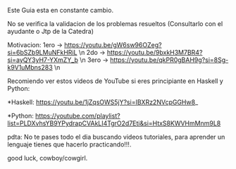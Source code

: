 Este Guia esta en constante cambio.

No se verifica la validacion de los problemas resueltos (Consultarlo con el ayudante o Jtp de la Catedra)

Motivacion:
1ero -> https://youtu.be/gW6sw96OZeg?si=6bSZb9LMuNFkHRiL \n
2do ->  https://youtu.be/9bxkH3M7BR4?si=ayQY3yH7-YXmZY_b \n
3ero -> https://youtu.be/qkPR0gBAH9g?si=8Sg-k9V1uMbns283 \n

Recomiendo ver estos videos de YouTube si eres principiante en Haskell y Python:

*Haskell:
https://youtu.be/1jZqsOWS5jY?si=IBXRz2NVcpGGHw8_


*Python:
https://youtube.com/playlist?list=PLDXvhsYB9YPydrapCVAkLI4TgrO2d7Eti&si=HtxS8KWVHmMnm9L8

pdta: No te pases todo el dia buscando videos tutoriales, para aprender un lenguaje tienes que hacerlo practicando!!!. 

good luck, cowboy/cowgirl.

